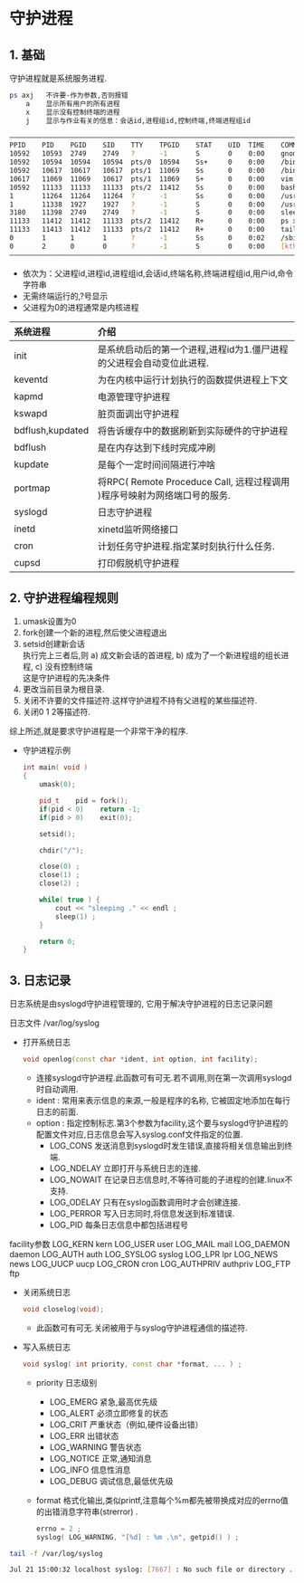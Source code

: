 # 守护进程

## 1. 基础

守护进程就是系统服务进程.

```bash
ps axj   不许要-作为参数,否则报错
    a    显示所有用户的所有进程
    x    显示没有控制终端的进程
    j    显示与作业有关的信息：会话id,进程组id,控制终端,终端进程组id
```

```bash
——————————————————————————————————————————————————————————————————————————————————————————————
PPID    PID    PGID    SID    TTY    TPGID    STAT    UID  TIME    COMMAND
10592   10593  2749    2749   ?      -1       S       0    0:00    gnome-pty-helper
10592   10594  10594   10594  pts/0  10594    Ss+     0    0:00    /bin/bash
10592   10617  10617   10617  pts/1  11069    Ss      0    0:00    /bin/bash
10617   11069  11069   10617  pts/1  11069    S+      0    0:00    vim apue.cpp
10592   11133  11133   11133  pts/2  11412    Ss      0    0:00    bash
1       11264  11264   11264  ?      -1       Ss      0    0:00    /usr/sbin/anacron -s
1       11338  1927    1927   ?      -1       S       0    0:00    /usr/sbin/packagekitd
3180    11398  2749    2749   ?      -1       S       0    0:00    sleep 50
11133   11412  11412   11133  pts/2  11412    R+      0    0:00    ps xj
11133   11413  11412   11133  pts/2  11412    R+      0    0:00    tail
0       1      1       1      ?      -1       Ss      0    0:02    /sbin/init
0       2      0       0      ?      -1       S       0    0:00    [kthreadd]
——————————————————————————————————————————————————————————————————————————————————————————————
```

- 依次为：父进程id,进程id,进程组id,会话id,终端名称,终端进程组id,用户id,命令字符串
- 无需终端运行的,?号显示
- 父进程为0的进程通常是内核进程

系统进程 | 介绍
:--- | :---
init | 是系统启动后的第一个进程,进程id为1.僵尸进程的父进程会自动变位此进程.
keventd | 为在内核中运行计划执行的函数提供进程上下文
kapmd | 电源管理守护进程
kswapd | 脏页面调出守护进程
bdflush,kupdated | 将告诉缓存中的数据刷新到实际硬件的守护进程
bdflush | 是在内存达到下线时完成冲刷
kupdate | 是每个一定时间间隔进行冲啥
portmap | 将RPC( Remote Proceduce Call, 远程过程调用 )程序号映射为网络端口号的服务.
syslogd | 日志守护进程
inetd | xinetd监听网络接口
cron | 计划任务守护进程.指定某时刻执行什么任务.
cupsd | 打印假脱机守护进程

## 2. 守护进程编程规则

1. umask设置为0
2. fork创建一个新的进程,然后使父进程退出
3. setsid创建新会话  
  执行完上三者后,则 a) 成文新会话的首进程, b) 成为了一个新进程组的组长进程, c) 没有控制终端  
  这是守护进程的先决条件
4. 更改当前目录为根目录.
5. 关闭不许要的文件描述符.这样守护进程不持有父进程的某些描述符.
6. 关闭0 1 2等描述符.

综上所述,就是要求守护进程是一个非常干净的程序.

- 守护进程示例

    ```cpp
    int main( void )
    {
        umask(0);

        pid_t    pid = fork();
        if(pid < 0)    return -1;
        if(pid > 0)    exit(0);

        setsid();

        chdir("/");

        close(0) ;
        close(1) ;
        close(2) ;

        while( true ) {
            cout << "sleeping ." << endl ;
            sleep(1) ;
        }

        return 0;
    }
    ```

## 3. 日志记录

日志系统是由syslogd守护进程管理的, 它用于解决守护进程的日志记录问题

日志文件    /var/log/syslog

- 打开系统日志

    ```cpp
    void openlog(const char *ident, int option, int facility);
    ```

  - 连接syslogd守护进程.此函数可有可无.若不调用,则在第一次调用syslogd时自动调用.
  - ident : 常用来表示信息的来源,一般是程序的名称, 它被固定地添加在每行日志的前面.
  - option : 指定控制标志.第3个参数为facility,这个要与syslogd守护进程的配置文件对应,日志信息会写入syslog.conf文件指定的位置.
    - LOG_CONS      发送消息到syslogd时发生错误,直接将相关信息输出到终端.
    - LOG_NDELAY    立即打开与系统日志的连接.
    - LOG_NOWAIT    在记录日志信息时,不等待可能的子进程的创建.linux不支持.
    - LOG_ODELAY    只有在syslog函数调用时才会创建连接.
    - LOG_PERROR    写入日志同时,将信息发送到标准错误.
    - LOG_PID       每条日志信息中都包括进程号

facility参数
    LOG_KERN    kern
    LOG_USER    user
    LOG_MAIL    mail
    LOG_DAEMON  daemon
    LOG_AUTH    auth
    LOG_SYSLOG  syslog
    LOG_LPR     lpr
    LOG_NEWS    news
    LOG_UUCP    uucp
    LOG_CRON    cron
    LOG_AUTHPRIV    authpriv
    LOG_FTP     ftp

- 关闭系统日志

    ```cpp
    void closelog(void);
    ```

  - 此函数可有可无.关闭被用于与syslog守护进程通信的描述符.

- 写入系统日志

    ```cpp
    void syslog( int priority, const char *format, ... ) ;
    ```

  - priority        日志级别
    - LOG_EMERG     紧急,最高优先级
    - LOG_ALERT     必须立即修复的状态
    - LOG_CRIT      严重状态（例如,硬件设备出错）
    - LOG_ERR       出错状态
    - LOG_WARNING   警告状态
    - LOG_NOTICE    正常,通知消息
    - LOG_INFO      信息性消息
    - LOG_DEBUG     调试信息,最低优先级
  - format          格式化输出,类似printf,注意每个%m都先被带换成对应的errno值的出错消息字符串(strerror) .

    ```cpp
    errno = 2 ;
    syslog( LOG_WARNING, "[%d] : %m .\n", getpid() ) ;
    ```

```bash
tail -f /var/log/syslog

Jul 21 15:00:32 localhost syslog: [7667] : No such file or directory .
```
